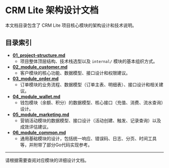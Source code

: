 # CRM Lite 架构设计文档

本文档目录包含了 CRM Lite 项目核心模块的架构设计和技术说明。

## 目录索引

- [**01_project-structure.md**](./01_project-structure.md)
  - 项目整体顶层结构、技术栈选型以及 `internal/` 模块的基本组织方式。
- [**02_module_customer.md**](./02_module_customer.md)
  - 客户模块的核心功能、数据模型、接口设计和权限建议。
- [**03_module_order.md**](./03_module_order.md)
  - 订单模块的业务流程、数据模型（订单主表、明细表）、接口设计和相关建议。
- [**04_module_wallet.md**](./04_module_wallet.md)
  - 钱包模块（余额、积分）的数据模型、核心接口（充值、消费、流水查询）设计。
- [**05_module_marketing.md**](./05_module_marketing.md)
  - 营销活动模块的数据模型、接口设计（活动创建、触发、记录查询）以及成效评估建议。
- [**06_module_common.md**](./06_module_common.md)
  - 通用基础模块的设计，包括统一响应、错误码、日志、分页、时间工具等，并附带了部分Go代码实现参考。

---

请根据需要查阅对应模块的详细设计文档。
